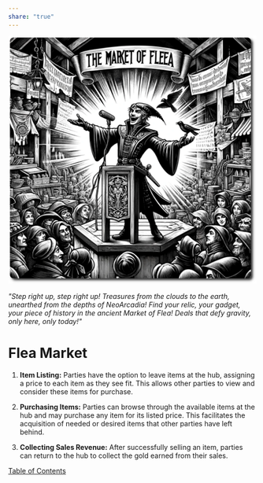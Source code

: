 ```yaml
---  
share: "true"  
---  
```

  
![flea-market](./flea-market.png)    
    
*"Step right up, step right up! Treasures from the clouds to the earth, unearthed from the depths of NeoArcadia! Find your relic, your gadget, your piece of history in the ancient Market of Flea! Deals that defy gravity, only here, only today!"*    
    
# Flea Market    
    
1. **Item Listing:** Parties have the option to leave items at the hub, assigning a price to each item as they see fit. This allows other parties to view and consider these items for purchase.    
    
2. **Purchasing Items:** Parties can browse through the available items at the hub and may purchase any item for its listed price. This facilitates the acquisition of needed or desired items that other parties have left behind.    
    
3. **Collecting Sales Revenue:** After successfully selling an item, parties can return to the hub to collect the gold earned from their sales.    
    
[Table of Contents](./Table-of-Contents.html)
